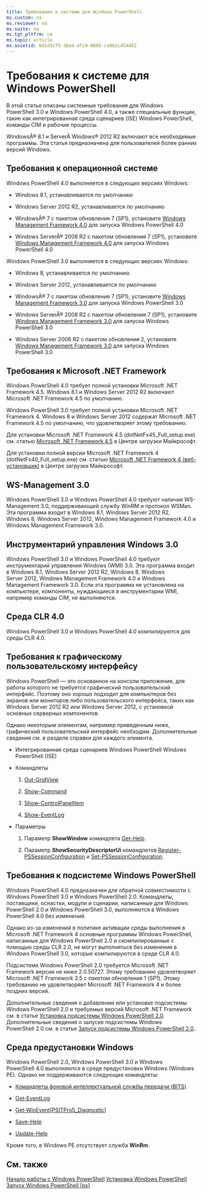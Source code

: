 ```yaml
---
title: Требования к системе для Windows PowerShell
ms.custom: na
ms.reviewer: na
ms.suite: na
ms.tgt_pltfrm: na
ms.topic: article
ms.assetid: 6d1d3c75-3be4-4fc9-8805-ca9b2c454d42
---
```

# Требования к системе для Windows PowerShell
В этой статье описаны системные требования для Windows PowerShell 3.0 и Windows PowerShell 4.0, а также специальные функции, такие как интегрированная среда сценариев (ISE) Windows PowerShell, команды CIM и рабочие процессы.

WindowsÂ® 8.1 и ServerÂ Windows® 2012 R2 включают все необходимые программы. Эта статья предназначена для пользователей более ранних версий Windows.

## Требования к операционной системе
Windows PowerShell 4.0 выполняется в следующих версиях Windows:

-   Windows 8.1, устанавливается по умолчанию

-   Windows Server 2012 R2, устанавливается по умолчанию

-   WindowsÂ® 7 с пакетом обновления 7 (SP1), установите [Windows Management Framework 4.0](http://go.microsoft.com/fwlink/?LinkId=293881) для запуска Windows PowerShell 4.0

-   Windows ServerÂ® 2008 R2 с пакетом обновления 7 (SP1), установите [Windows Management Framework 4.0](http://go.microsoft.com/fwlink/?LinkId=293881) для запуска Windows PowerShell 4.0

Windows PowerShell 3.0 выполняется в следующих версиях Windows:

-   Windows 8, устанавливается по умолчанию

-   Windows Server 2012, устанавливается по умолчанию

-   WindowsÂ® 7 с пакетом обновления 7 (SP1), установите [Windows Management Framework 3.0](http://www.microsoft.com/download/details.aspx?id=34595) для запуска Windows PowerShell 3.0

-   Windows ServerÂ® 2008 R2 с пакетом обновления 7 (SP1), установите [Windows Management Framework 3.0](http://www.microsoft.com/download/details.aspx?id=34595) для запуска Windows PowerShell 3.0

-   Windows Server 2008 R2 с пакетом обновления 2, установите [Windows Management Framework 3.0](http://www.microsoft.com/download/details.aspx?id=34595) для запуска Windows PowerShell 3.0

## Требования к Microsoft .NET Framework
Windows PowerShell 4.0 требует полной установки Microsoft .NET Framework 4.5. Windows 8.1 и Windows Server 2012 R2 включают Microsoft .NET Framework 4.5 по умолчанию.

Windows PowerShell 3.0 требует полной установки Microsoft .NET Framework 4. Windows 8 и Windows Server 2012 содержат Microsoft .NET Framework 4.5 по умолчанию, что удовлетворяет этому требованию.

Для установки Microsoft .NET Framework 4.5 (dotNetFx45_Full_setup.exe) см. статью [Microsoft .NET Framework 4.5](http://go.microsoft.com/fwlink/?LinkID=242919) в Центре загрузки Майкрософт.

Для установки полной версии Microsoft .NET Framework 4 (dotNetFx40_Full_setup.exe) см. статью [Microsoft .NET Framework 4 (веб-установщик)](http://go.microsoft.com/fwlink/?LinkID=212931) в Центре загрузки Майкрософт.

## WS-Management 3.0
Windows PowerShell 3.0 и Windows PowerShell 4.0 требуют наличия WS-Management 3.0, поддерживающей службу WinRM и протокол WSMan. Эта программа входит в Windows 8.1, Windows Server 2012 R2, Windows 8, Windows Server 2012, Windows Management Framework 4.0 и Windows Management Framework 3.0.

## Инструментарий управления Windows 3.0
Windows PowerShell 3.0 и Windows PowerShell 4.0 требуют инструментарий управления Windows (WMI) 3.0. Эта программа входит в Windows 8.1, Windows Server 2012 R2, Windows 8, Windows Server 2012, Windows Management Framework 4.0 и Windows Management Framework 3.0. Если эта программа не установлена на компьютере, компоненты, нуждающиеся в инструментарии WMI, например команды CIM, не выполняются.

## Среда CLR 4.0
Windows PowerShell 3.0 и Windows PowerShell 4.0 компилируются для среды CLR 4.0.

## Требования к графическому пользовательскому интерфейсу
Windows PowerShell — это основанное на консоли приложение, для работы которого не требуется графический пользовательский интерфейс. Поэтому оно хорошо подходит для компьютеров без экранов или мониторов либо пользовательского интерфейса, таких как Windows Server 2012 R2 или Windows Server 2012, с установкой основных серверных компонентов.

Однако некоторым элементам, например приведенным ниже, графический пользовательский интерфейс необходим. Дополнительные сведения см. в разделе справки для каждого элемента.

-   Интегрированная среда сценариев Windows PowerShell Windows PowerShell (ISE)

-   Командлеты

    1.  [Out-GridView](https://technet.microsoft.com/en-us/library/70915a86-d753-464e-8349-cba02316154c)

    2.  [Show-Command](https://technet.microsoft.com/en-us/library/65bba50b-91a8-49d5-80a2-a30fc684ba41)

    3.  [Show-ControlPanelItem](https://technet.microsoft.com/en-us/library/0685d42c-37cc-498f-acf6-0ecfeb0cb162)

    4.  [Show-EventLog](https://technet.microsoft.com/en-us/library/a3b0f5ad-0438-42c7-915b-d1b4793a431c)

-   Параметры

    1.  Параметр **ShowWindow** командлета [Get-Help](https://technet.microsoft.com/en-us/library/1f46eeb4-49d7-4bec-bb29-395d9b42f54a).

    2.  Параметр **ShowSecurityDescriptorUi** командлетов [Register-PSSessionConfiguration](https://technet.microsoft.com/en-us/library/e9152ae2-bd6d-4056-9bc7-dc1893aa29ea) и [Set-PSSessionConfiguration](https://technet.microsoft.com/en-us/library/b21fbad3-1759-4260-b206-dcb8431cd6ea).

## Требования к подсистеме Windows PowerShell
Windows PowerShell 4.0 предназначен для обратной совместимости с Windows PowerShell 3.0 и Windows PowerShell 2.0. Командлеты, поставщики, оснастки, модули и сценарии, написанные для Windows PowerShell 2.0 и Windows PowerShell 3.0, выполняются в Windows PowerShell 4.0 без изменений.

Однако из-за изменений в политике активации среды выполнения в Microsoft .NET Framework 4 основные программы Windows PowerShell, написанные для Windows PowerShell 2.0 и скомпилированные с помощью среды CLR 2.0, не могут выполняться без изменения в Windows PowerShell 3.0, которые компилируются в среде CLR 4.0.

Подсистеме Windows PowerShell 2.0 требуется Microsoft .NET Framework версии не ниже 2.0.50727. Этому требованию удовлетворяет Microsoft .NET Framework 3.5 с пакетом обновления 1 (SP1). Этому требованию не удовлетворяет Microsoft .NET Framework 4 и более поздних версий.

Дополнительные сведения о добавлении или установке подсистемы Windows PowerShell 2.0 и требуемых версий Microsoft .NET Framework см. в статье [Установка подсистемы Windows PowerShell 2.0](Installing-the-Windows-PowerShell-2.0-Engine.md). Дополнительные сведения о запуске подсистемы Windows PowerShell 2.0 см. в статье [Запуск подсистемы Windows PowerShell 2.0](Starting-the-Windows-PowerShell-2.0-Engine.md)..

## Среда предустановки Windows
Windows PowerShell 2.0, Windows PowerShell 3.0 и Windows PowerShell 4.0 выполняются в среде предустановки Windows (Windows PE). Однако не поддерживаются следующие командлеты:

-   [Командлеты фоновой интеллектуальной службы передачи (BITS)](http://go.microsoft.com/fwlink/?LinkId=257514)

-   [Get-EventLog](https://technet.microsoft.com/en-us/library/b4985b11-82bf-487d-928d-becd96fc0419)

-   [Get-WinEvent[PSITPro5_Diagnostic]](https://technet.microsoft.com/en-us/library/5fe94870-ed6b-4ce2-9500-93846cc65c95)

-   [Save-Help](https://technet.microsoft.com/en-us/library/aed94f90-b73f-4e25-a25d-7c18d9f161fa)

-   [Update-Help](https://technet.microsoft.com/en-us/library/93e1d870-ace6-432b-8778-8920291d7545)

Кроме того, в Windows PE отсутствует служба **WinRm**.

## См. также
[Начало работы с Windows PowerShell](../getting-started/Getting-Started-with-Windows-PowerShell.md)
[Установка Windows PowerShell](Installing-Windows-PowerShell.md)
[Запуск Windows PowerShell [ps]](https://technet.microsoft.com/en-us/library/8ec8c2d7-8e7c-4722-a3d2-498fe5739a8e)



<!--HONumber=May16_HO2-->


